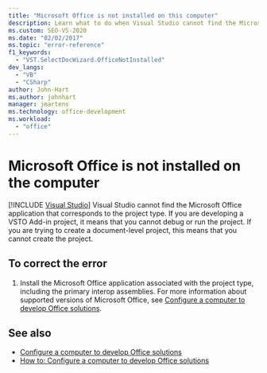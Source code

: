 ```yaml
---
title: "Microsoft Office is not installed on this computer"
description: Learn what to do when Visual Studio cannot find the Microsoft Office application that corresponds to your project type.
ms.custom: SEO-VS-2020
ms.date: "02/02/2017"
ms.topic: "error-reference"
f1_keywords:
  - "VST.SelectDocWizard.OfficeNotInstalled"
dev_langs:
  - "VB"
  - "CSharp"
author: John-Hart
ms.author: johnhart
manager: jmartens
ms.technology: office-development
ms.workload:
  - "office"
---
```

# Microsoft Office is not installed on the computer

 [!INCLUDE [Visual Studio](~/includes/applies-to-version/vs-not-mac.md)]
  Visual Studio cannot find the Microsoft Office application that corresponds to the project type. If you are developing a VSTO Add-in project, it means that you cannot debug or run the project. If you are trying to create a document-level project, this means that you cannot create the project.

## To correct the error

1. Install the Microsoft Office application associated with the project type, including the primary interop assemblies. For more information about supported versions of Microsoft Office, see [Configure a computer to develop Office solutions](../vsto/configuring-a-computer-to-develop-office-solutions.md).

## See also
- [Configure a computer to develop Office solutions](../vsto/configuring-a-computer-to-develop-office-solutions.md)
- [How to: Configure a computer to develop Office solutions](../vsto/how-to-configure-a-computer-to-develop-office-solutions.md)
